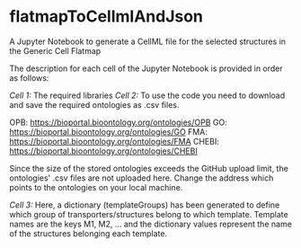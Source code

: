 # flatmapToCellmlAndJson
A Jupyter Notebook to generate a CellML file for the selected structures in the Generic Cell Flatmap

The description for each cell of the Jupyter Notebook is provided in order as follows:

*Cell 1:* The required libraries
*Cell 2:* To use the code you need to download and save the required ontologies as .csv files. 

OPB: https://bioportal.bioontology.org/ontologies/OPB
GO: https://bioportal.bioontology.org/ontologies/GO
FMA: https://bioportal.bioontology.org/ontologies/FMA
CHEBI: https://bioportal.bioontology.org/ontologies/CHEBI

Since the size of the stored ontologies exceeds the GitHub upload limit, the ontologies' .csv files are not uploaded here.
Change the address which points to the ontologies on your local machine.

*Cell 3:* Here, a dictionary (templateGroups) has been generated to define which group of transporters/structures belong to which template. Template names are the keys M1, M2, ... and the dictionary values represent the name of the structures belonging each template.
